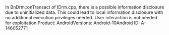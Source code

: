 In BnDrm::onTransact of IDrm.cpp, there is a possible information disclosure due to uninitialized data. This could lead to local information disclosure with no additional execution privileges needed. User interaction is not needed for exploitation.Product: AndroidVersions: Android-10Android ID: A-146052771